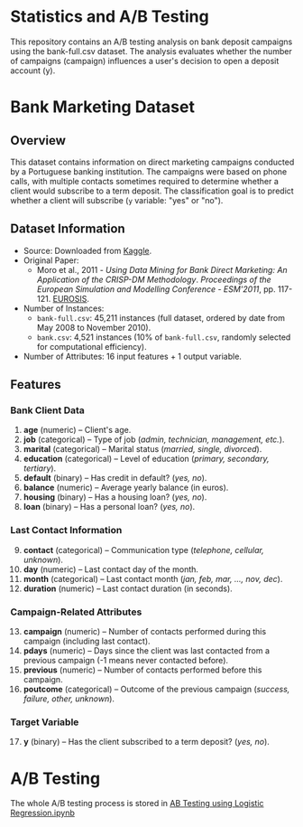 # Statistics and A/B Testing
 This repository contains an A/B testing analysis on bank deposit campaigns using the bank-full.csv dataset. The analysis evaluates whether the number of campaigns (campaign) influences a user's decision to open a deposit account (y).

# Bank Marketing Dataset  

## Overview  
This dataset contains information on direct marketing campaigns conducted by a Portuguese banking institution. The campaigns were based on phone calls, with multiple contacts sometimes required to determine whether a client would subscribe to a term deposit. The classification goal is to predict whether a client will subscribe (`y` variable: "yes" or "no").  

## Dataset Information  
- Source: Downloaded from [Kaggle](https://www.kaggle.com/code/muhammedsal98/classification-in-bank-marketing/input?select=bank-full.xlsx).  
- Original Paper:  
  - Moro et al., 2011 - *Using Data Mining for Bank Direct Marketing: An Application of the CRISP-DM Methodology*. *Proceedings of the European Simulation and Modelling Conference - ESM'2011*, pp. 117-121. [EUROSIS](https://www.eurosis.org).  
- Number of Instances:  
  - `bank-full.csv`: 45,211 instances (full dataset, ordered by date from May 2008 to November 2010).  
  - `bank.csv`: 4,521 instances (10% of `bank-full.csv`, randomly selected for computational efficiency).  
- Number of Attributes: 16 input features + 1 output variable.  

## Features  
### **Bank Client Data**  
1. **age** (numeric) – Client's age.  
2. **job** (categorical) – Type of job (*admin, technician, management, etc.*).  
3. **marital** (categorical) – Marital status (*married, single, divorced*).  
4. **education** (categorical) – Level of education (*primary, secondary, tertiary*).  
5. **default** (binary) – Has credit in default? (*yes, no*).  
6. **balance** (numeric) – Average yearly balance (in euros).  
7. **housing** (binary) – Has a housing loan? (*yes, no*).  
8. **loan** (binary) – Has a personal loan? (*yes, no*).  

### **Last Contact Information**  
9. **contact** (categorical) – Communication type (*telephone, cellular, unknown*).  
10. **day** (numeric) – Last contact day of the month.  
11. **month** (categorical) – Last contact month (*jan, feb, mar, ..., nov, dec*).  
12. **duration** (numeric) – Last contact duration (in seconds).  

### **Campaign-Related Attributes**  
13. **campaign** (numeric) – Number of contacts performed during this campaign (including last contact).  
14. **pdays** (numeric) – Days since the client was last contacted from a previous campaign (-1 means never contacted before).  
15. **previous** (numeric) – Number of contacts performed before this campaign.  
16. **poutcome** (categorical) – Outcome of the previous campaign (*success, failure, other, unknown*).  

### **Target Variable**  
17. **y** (binary) – Has the client subscribed to a term deposit? (*yes, no*). 

# A/B Testing
The whole A/B testing process is stored in [AB Testing using Logistic Regression.ipynb]()